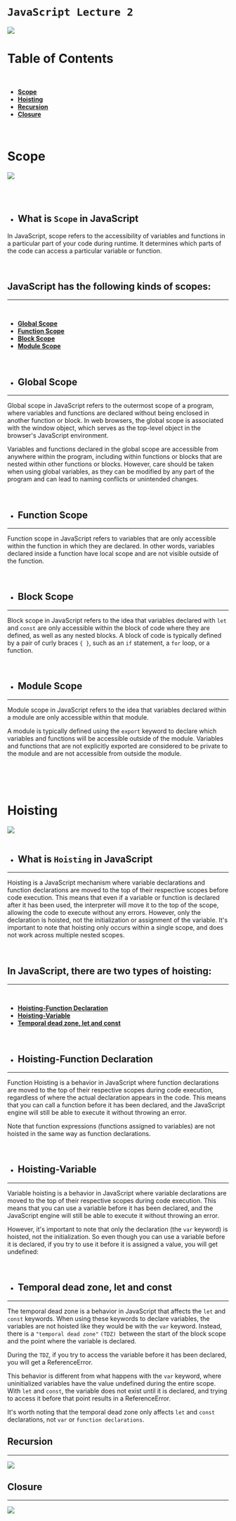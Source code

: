 # `JavaScript Lecture 2`
![](/img/logo.jpg)

 # **Table of Contents**

 <br>

-  [ **Scope**](#scope)
-  [ **Hoisting**](#hoisting)
-  [**Recursion**](#recursion)
-  [**Closure**](#closure)

<br>

# **Scope**

![](/img/javascript-scope-cover-2.png)

<br>
<br>

- ## **What is `Scope` in JavaScript**
In JavaScript, scope refers to the accessibility of variables and functions in a particular part of your code during runtime. It determines which parts of the code can access a particular variable or function.

<br>

## **JavaScript has the following kinds of scopes:**
***
<br>

- [ **Global Scope**](#global-scope)
- [ **Function Scope**](#function-scope)
- [ **Block Scope**](#block-scope)
- [ **Module Scope**](#module-scope)

<br>

- ## **Global Scope**
***
Global scope in JavaScript refers to the outermost scope of a program, where variables and functions are declared without being enclosed in another function or block. In web browsers, the global scope is associated with the window object, which serves as the top-level object in the browser's JavaScript environment.

Variables and functions declared in the global scope are accessible from anywhere within the program, including within functions or blocks that are nested within other functions or blocks. However, care should be taken when using global variables, as they can be modified by any part of the program and can lead to naming conflicts or unintended changes.

<br>

- ## **Function Scope**
***
Function scope in JavaScript refers to variables that are only accessible within the function in which they are declared. In other words, variables declared inside a function have local scope and are not visible outside of the function.

<br>

- ## **Block Scope**
***
Block scope in JavaScript refers to the idea that variables declared with `let`  and  `const`  are only accessible within the block of code where they are defined, as well as any nested blocks. A block of code is typically defined by a pair of curly braces  `{ }`, such as an  `if`  statement, a  `for` loop, or a function.

<br>

- ## **Module Scope**
***
Module scope in JavaScript refers to the idea that variables declared within a module are only accessible within that module.

A module is typically defined using the `export` keyword to declare which variables and functions will be accessible outside of the module. Variables and functions that are not explicitly exported are considered to be private to the module and are not accessible from outside the module.

<br>
<br>
<br>


# **Hoisting**
![](/img/hosting.png)
<br>
<br>

- ## **What is `Hoisting` in JavaScript**
***
Hoisting is a JavaScript mechanism where variable declarations and function declarations are moved to the top of their respective scopes before code execution. This means that even if a variable or function is declared after it has been used, the interpreter will move it to the top of the scope, allowing the code to execute without any errors. However, only the declaration is hoisted, not the initialization or assignment of the variable. It's important to note that hoisting only occurs within a single scope, and does not work across multiple nested scopes.
 
<br>

## **In JavaScript, there are two types of hoisting:**
***
<br>

- [ **Hoisting-Function Declaration**](#hoisting-function-declaration)
- [ **Hoisting-Variable**](#hoisting-variable)
- [ **Temporal dead zone, let and const**](#temporal-dead-zone-let-and-const)

<br>

- ## **Hoisting-Function Declaration**
***
Function Hoisting is a behavior in JavaScript where function declarations are moved to the top of their respective scopes during code execution, regardless of where the actual declaration appears in the code. This means that you can call a function before it has been declared, and the JavaScript engine will still be able to execute it without throwing an error.

Note that function expressions (functions assigned to variables) are not hoisted in the same way as function declarations.

<br>

- ## **Hoisting-Variable**
***
Variable hoisting is a behavior in JavaScript where variable declarations are moved to the top of their respective scopes during code execution. This means that you can use a variable before it has been declared, and the JavaScript engine will still be able to execute it without throwing an error.

However, it's important to note that only the declaration (the `var` keyword) is hoisted, not the initialization. So even though you can use a variable before it is declared, if you try to use it before it is assigned a value, you will get undefined:

<br>

- ## **Temporal dead zone, let and const**
***
The temporal dead zone is a behavior in JavaScript that affects the `let` and `const` keywords. When using these keywords to declare variables, the variables are not hoisted like they would be with the `var` keyword. Instead, there is a `"temporal dead zone"` `(TDZ) `between the start of the block scope and the point where the variable is declared.

During the `TDZ`, if you try to access the variable before it has been declared, you will get a ReferenceError.

This behavior is different from what happens with the `var` keyword, where uninitialized variables have the value undefined during the entire scope. With `let` and `const`, the variable does not exist until it is declared, and trying to access it before that point results in a ReferenceError.

It's worth noting that the temporal dead zone only affects `let` and `const` declarations, not `var` or `function declarations`.



## **Recursion**
***
![](/img/recursion-js.png)


## **Closure**
***
![](/img/cl.jpg)
